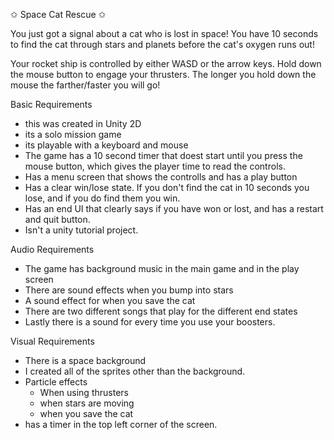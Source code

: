 ✩  Space Cat Rescue  ✩

You just got a signal about a cat who is lost in space! You have 10 seconds to find the cat through stars and planets before the cat's oxygen runs out!

Your rocket ship is controlled by either WASD or the arrow keys. 
Hold down the mouse button to engage your thrusters. The longer you hold down the mouse the farther/faster you will go! 


Basic Requirements 
- this was created in Unity 2D
- its a solo mission game
- its playable with a keyboard and mouse
- The game has a 10 second timer that doest start until you press the mouse button, which gives the player time to read the controls.
- Has a menu screen that shows the controlls and has a play button
- Has a clear win/lose state. If you don't find the cat in 10 seconds you lose, and if you do find them you win. 
- Has an end UI that clearly says if you have won or lost, and has a restart and quit button. 
- Isn't a unity tutorial project. 

Audio Requirements 
- The game has background music in the main game and in the play screen
- There are sound effects when you bump into stars 
- A sound effect for when you save the cat 
- There are two different songs that play for the different end states
- Lastly there is a sound for every time you use your boosters. 

Visual Requirements
- There is a space background 
- I created all of the sprites other than the background. 
- Particle effects
    - When using thrusters
    - when stars are moving
    - when you save the cat 
- has a timer in the top left corner of the screen. 


